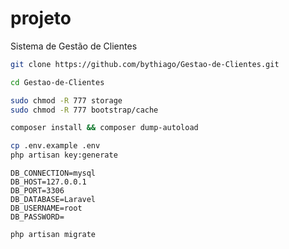 # projeto
Sistema de Gestão de Clientes

``` bash
git clone https://github.com/bythiago/Gestao-de-Clientes.git
```

``` bash
cd Gestao-de-Clientes
```

``` bash
sudo chmod -R 777 storage
sudo chmod -R 777 bootstrap/cache
```

``` bash
composer install && composer dump-autoload
```

``` bash
cp .env.example .env
php artisan key:generate
```

``` text
DB_CONNECTION=mysql
DB_HOST=127.0.0.1
DB_PORT=3306
DB_DATABASE=Laravel
DB_USERNAME=root
DB_PASSWORD=
```

``` bash
php artisan migrate
```
